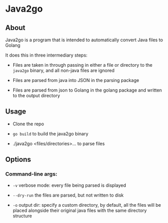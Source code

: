 # Java2go
## About

Java2go is a program that is intended to automatically convert Java files to Golang

It does this in three intermediary steps:

* Files are taken in through passing in either a file or directory to the `java2go` binary, and all non-java files are ignored

* Files are parsed from java into JSON in the parsing package

* Files are parsed from json to Golang in the golang package and written to the output directory

## Usage

* Clone the repo

* `go build` to build the java2go binary

* ./java2go <files/directories>... to parse files

## Options

### Command-line args:

* `-v` verbose mode: every file being parsed is displayed

* `--dry-run` the files are parsed, but not written to disk

* ```-o``` output dir: specify a custom directory, by default, all the files will be placed alongside their original java files with the same directory structure
